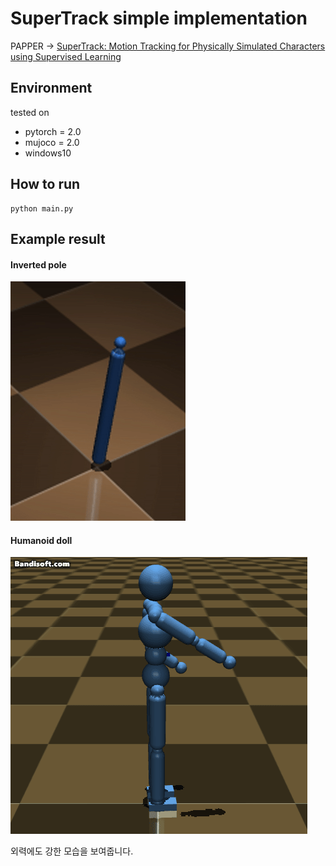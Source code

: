 # SuperTrack simple implementation  
PAPPER -> [SuperTrack: Motion Tracking for Physically Simulated Characters using
Supervised Learning](https://theorangeduck.com/media/uploads/other_stuff/SuperTrack.pdf)

## Environment  
tested on 
* pytorch = 2.0 
* mujoco = 2.0
* windows10

## How to run
```
python main.py
```

## Example result
#### Inverted pole
![Alt text](/resource/1.gif)

#### Humanoid doll
![Alt text](/resource/2.gif)

외력에도 강한 모습을 보여줍니다.
